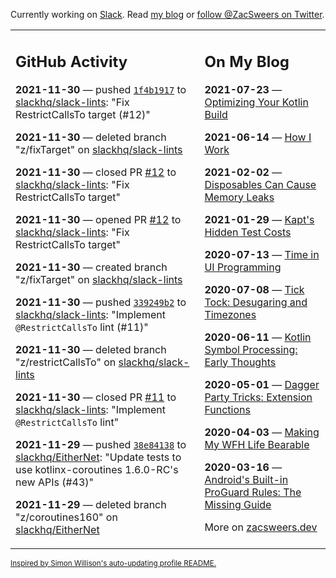 Currently working on [Slack](https://slack.com/). Read [my blog](https://zacsweers.dev/) or [follow @ZacSweers on Twitter](https://twitter.com/ZacSweers).

<table><tr><td valign="top" width="60%">

## GitHub Activity
<!-- githubActivity starts -->
**2021-11-30** — pushed [`1f4b1917`](https://github.com/slackhq/slack-lints/commit/1f4b19172e3ae428f65d74a39d43a6e8f6c4994c) to [slackhq/slack-lints](https://api.github.com/repos/slackhq/slack-lints): "Fix RestrictCallsTo target (#12)"

**2021-11-30** — deleted branch "z/fixTarget" on [slackhq/slack-lints](https://api.github.com/repos/slackhq/slack-lints)

**2021-11-30** — closed PR [#12](https://api.github.com/repos/slackhq/slack-lints/pulls/12) to [slackhq/slack-lints](https://api.github.com/repos/slackhq/slack-lints): "Fix RestrictCallsTo target"

**2021-11-30** — opened PR [#12](https://api.github.com/repos/slackhq/slack-lints/pulls/12) to [slackhq/slack-lints](https://api.github.com/repos/slackhq/slack-lints): "Fix RestrictCallsTo target"

**2021-11-30** — created branch "z/fixTarget" on [slackhq/slack-lints](https://api.github.com/repos/slackhq/slack-lints)

**2021-11-30** — pushed [`339249b2`](https://github.com/slackhq/slack-lints/commit/339249b2748e7dd19d2647fac961461aff0968ac) to [slackhq/slack-lints](https://api.github.com/repos/slackhq/slack-lints): "Implement `@RestrictCallsTo` lint (#11)"

**2021-11-30** — deleted branch "z/restrictCallsTo" on [slackhq/slack-lints](https://api.github.com/repos/slackhq/slack-lints)

**2021-11-30** — closed PR [#11](https://api.github.com/repos/slackhq/slack-lints/pulls/11) to [slackhq/slack-lints](https://api.github.com/repos/slackhq/slack-lints): "Implement `@RestrictCallsTo` lint"

**2021-11-29** — pushed [`38e84138`](https://github.com/slackhq/EitherNet/commit/38e841387bf0e3d60a0ea528b3fe9769c809b2b0) to [slackhq/EitherNet](https://api.github.com/repos/slackhq/EitherNet): "Update tests to use kotlinx-coroutines 1.6.0-RC's new APIs (#43)"

**2021-11-29** — deleted branch "z/coroutines160" on [slackhq/EitherNet](https://api.github.com/repos/slackhq/EitherNet)
<!-- githubActivity ends -->
</td><td valign="top" width="40%">

## On My Blog
<!-- blog starts -->
**2021-07-23** — [Optimizing Your Kotlin Build](https://www.zacsweers.dev/optimizing-your-kotlin-build/)

**2021-06-14** — [How I Work](https://www.zacsweers.dev/how-i-work/)

**2021-02-02** — [Disposables Can Cause Memory Leaks](https://www.zacsweers.dev/disposables-can-cause-memory-leaks/)

**2021-01-29** — [Kapt's Hidden Test Costs](https://www.zacsweers.dev/kapts-hidden-test-costs/)

**2020-07-13** — [Time in UI Programming](https://www.zacsweers.dev/time-in-ui/)

**2020-07-08** — [Tick Tock: Desugaring and Timezones](https://www.zacsweers.dev/ticktock-desugaring-timezones/)

**2020-06-11** — [Kotlin Symbol Processing: Early Thoughts](https://www.zacsweers.dev/kotlin-symbol-processor-early-thoughts/)

**2020-05-01** — [Dagger Party Tricks: Extension Functions](https://www.zacsweers.dev/dagger-party-tricks-extension-functions/)

**2020-04-03** — [Making My WFH Life Bearable](https://www.zacsweers.dev/making-wfh-life-bearable/)

**2020-03-16** — [Android's Built-in ProGuard Rules: The Missing Guide](https://www.zacsweers.dev/android-proguard-rules/)
<!-- blog ends -->
More on [zacsweers.dev](https://zacsweers.dev/)
</td></tr></table>

<sub><a href="https://simonwillison.net/2020/Jul/10/self-updating-profile-readme/">Inspired by Simon Willison's auto-updating profile README.</a></sub>